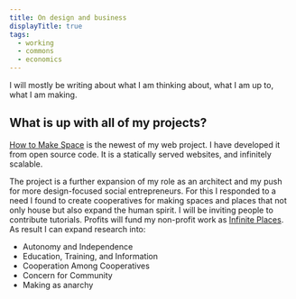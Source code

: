 ```yaml
---
title: On design and business
displayTitle: true
tags:
  - working
  - commons
  - economics
---
```


I will mostly be writing about what I am thinking about, what I am up to, what I am making.

<!-- more -->

## What is up with all of my projects?

[How to Make Space](https://www.howtomake.space) is the newest of my web project. I have developed it from open source code. It is a statically served websites, and infinitely scalable.

The project is a further expansion of my role as an architect and my push for more design-focused social entrepreneurs. For this I responded to a need I found to create cooperatives for making spaces and places that not only house but also expand the human spirit. I will be inviting people to contribute tutorials. Profits will fund my non-profit work as [Infinite Places](https://www.infiniteplaces.org). As result I can expand research into:

- Autonomy and Independence
- Education, Training, and Information
- Cooperation Among Cooperatives
- Concern for Community
- Making as anarchy





